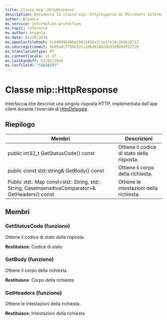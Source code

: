 ```yaml
---
title: Classe mip::HttpResponse
description: Documenta la classe mip::httpresponse di Microsoft Information Protection (MIP) SDK.
author: BryanLa
ms.service: information-protection
ms.topic: reference
ms.author: bryanla
ms.date: 01/28/2019
ms.openlocfilehash: 9cbd899548be15833456a7c1e1fe34c3b5629717
ms.sourcegitcommit: be05adc7750e22c110b261882de0389b9dfb2726
ms.translationtype: MT
ms.contentlocale: it-IT
ms.lasthandoff: 02/02/2019
ms.locfileid: "55650293"
---
```

# <a name="class-miphttpresponse"></a>Classe mip::HttpResponse 
Interfaccia che descrive una singola risposta HTTP, implementata dall'app client durante l'override di [HttpDelegate](class_mip_httpdelegate.md).
  
## <a name="summary"></a>Riepilogo
 Membri                        | Descrizioni                                
--------------------------------|---------------------------------------------
public int32_t GetStatusCode() const  |  Ottiene il codice di stato della risposta.
public const std::string& GetBody() const  |  Ottiene il corpo della richiesta.
Public std:: Map const\<std:: String, std:: String, CaseInsensitiveComparator\>& GetHeaders() const  |  Ottiene le intestazioni della richiesta.
  
## <a name="members"></a>Membri
  
### <a name="getstatuscode-function"></a>GetStatusCode (funzione)
Ottiene il codice di stato della risposta.

  
**Restituisce**: Codice di stato
  
### <a name="getbody-function"></a>GetBody (funzione)
Ottiene il corpo della richiesta.

  
**Restituisce**: Corpo della richiesta
  
### <a name="getheaders-function"></a>GetHeaders (funzione)
Ottiene le intestazioni della richiesta.

  
**Restituisce**: Intestazioni della richiesta
